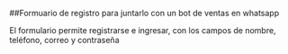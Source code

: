 
##Formuario de registro para juntarlo con un bot de ventas en whatsapp

El formulario permite registrarse e ingresar, con los campos de nombre, teléfono, correo y contraseña
